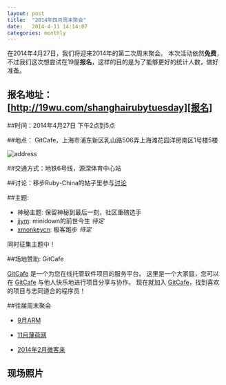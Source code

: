 ```yaml
---
layout: post
title:  "2014年四月周末聚会"
date:   2014-4-11 14:14:07
categories: monthly
---
```


在2014年4月27日，我们将迎来2014年的第二次周末聚会。
本次活动依然**免费**，不过我们这次想尝试在19屋**报名**，这样的目的是为了能够更好的统计人数，做好准备。

## 报名地址： [http://19wu.com/shanghairubytuesday][报名]

##时间：2014年4月27日 下午2点到5点

##地点： GitCafe，上海市浦东新区乳山路506弄上海滩花园洋房南区1号楼5楼

![address](http://19wu.com/uploads/photo/image/47/normal_Screen_Shot_2014-04-18_at_1.49.17_PM.png)

##交通方式：地铁6号线，源深体育中心站

##讨论：移步Ruby-China的帖子里参与[讨论][discuss]

##主题:

- 神秘主题: 保留神秘到最后一刻，社区重磅选手
- [jjym][jjym]: minidown的前世今生 *待定*
- [xmonkeycn][xmonkeycn]: 极客跑步 *待定*

同时征集主题中！

##场地赞助: GitCafe

[GitCafe][gitcafe] 是一个为您在线托管软件项目的服务平台。 这里是一个大家庭，您可以在 [GitCafe][gitcafe] 与他人快乐地进行项目分享与协作。 现在就加入 [GitCafe][gitcafe]，找到喜欢的项目与志同道合的程序员！


##往届周末聚会

- [9月ARM][sept2013]

- [11月薄荷网][nov2013]

- [2014年2月微客来][feb2014]

[nov2013]: http://shruby.github.io/monthly/callup/2013/11/23/ruby-tuesday.html
[sept2013]: http://shruby.github.io/monthly/2013/09/21/call-2013-sept-weekend.html
[feb2014]: http://shruby.github.io/monthly/2014/02/10/call-2014-feb-weekend.html
[discuss]: http://ruby-china.org/topics/node31
[gitcafe]: http://gitcafe.com
[报名]: http://19wu.com/shanghairubytuesday
[jjym]: http://ruby-china.org/jjym
[xmonkeycn]: http://ruby-china.org/xmonkeycn

## 现场照片

